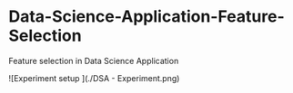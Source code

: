 # Data-Science-Application-Feature-Selection
Feature selection in Data Science Application

![Experiment setup ](./DSA - Experiment.png)
